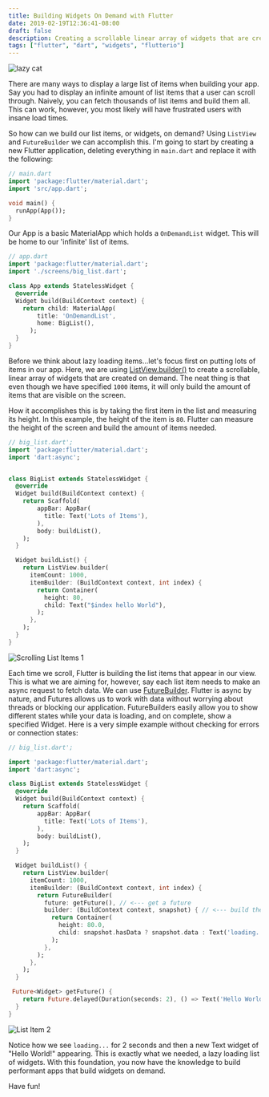 ```yaml
---
title: Building Widgets On Demand with Flutter
date: 2019-02-19T12:36:41-08:00
draft: false
description: Creating a scrollable linear array of widgets that are created on demand is easy with Flutter. While laying out the list, visible children's elements, states and render objects will be created lazily based on the widget's position
tags: ["flutter", "dart", "widgets", "flutterio"]
---
```


![lazy cat](https://thepracticaldev.s3.amazonaws.com/i/1v01weepczjqzeh0cdrf.jpg)

There are many ways to display a large list of items when building your app. Say you had to display an infinite amount of list items that a user can scroll through. Naively, you can fetch thousands of list items and build them all. This can work, however, you most likely will have frustrated users with insane load times.

So how can we build our list items, or widgets, on demand? Using `ListView` and `FutureBuilder` we can accomplish this. I'm going to start by creating a new Flutter application, deleting everything in `main.dart` and replace it with the following:

```dart
// main.dart
import 'package:flutter/material.dart';
import 'src/app.dart';

void main() {
  runApp(App());
}
```

Our App is a basic MaterialApp which holds a `OnDemandList` widget. This will be home to our 'infinite' list of items.

```dart
// app.dart
import 'package:flutter/material.dart';
import './screens/big_list.dart';

class App extends StatelessWidget {
  @override
  Widget build(BuildContext context) {
    return child: MaterialApp(
        title: 'OnDemandList',
        home: BigList(),
      );
  }
}
```

Before we think about lazy loading items...let's focus first on putting lots of items in our app. Here, we are using [ListView.builder()](https://docs.flutter.io/flutter/widgets/ListView/ListView.builder.html) to create a scrollable, linear array of widgets that are created on demand. The neat thing is that even though we have specified `1000` items, it will only build the amount of items that are visible on the screen.

How it accomplishes this is by taking the first item in the list and measuring its height. In this example, the height of the item is `80`. Flutter can measure the height of the screen and build the amount of items needed.

```dart
// big_list.dart';
import 'package:flutter/material.dart';
import 'dart:async';


class BigList extends StatelessWidget {
  @override
  Widget build(BuildContext context) {
    return Scaffold(
        appBar: AppBar(
          title: Text('Lots of Items'),
        ),
        body: buildList(),
    );
  }

  Widget buildList() {
    return ListView.builder(
      itemCount: 1000,
      itemBuilder: (BuildContext context, int index) {
        return Container(
          height: 80,
          child: Text("$index hello World"),
        );
      },
    );
  }
}

```

![Scrolling List Items 1](https://thepracticaldev.s3.amazonaws.com/i/65bjygtl3kho2nzrkeox.gif)

Each time we scroll, Flutter is building the list items that appear in our view. This is what we are aiming for, however, say each list item needs to make an async request to fetch data. We can use [FutureBuilder](https://docs.flutter.io/flutter/widgets/FutureBuilder-class.html). Flutter is async by nature, and Futures allows us to work with data without worrying about threads or blocking our application. FutureBuilders easily allow you to show different states while your data is loading, and on complete, show a specified Widget. Here is a very simple example without checking for errors or connection states:

```dart
// big_list.dart';

import 'package:flutter/material.dart';
import 'dart:async';

class BigList extends StatelessWidget {
  @override
  Widget build(BuildContext context) {
    return Scaffold(
        appBar: AppBar(
          title: Text('Lots of Items'),
        ),
        body: buildList(),
    );
  }

  Widget buildList() {
    return ListView.builder(
      itemCount: 1000,
      itemBuilder: (BuildContext context, int index) {
        return FutureBuilder(
          future: getFuture(), // <--- get a future
          builder: (BuildContext context, snapshot) { // <--- build the things.
            return Container(
              height: 80.0,
              child: snapshot.hasData ? snapshot.data : Text('loading..'),
            );
          },
        );
      },
    );
  }

 Future<Widget> getFuture() {
    return Future.delayed(Duration(seconds: 2), () => Text('Hello World!'));
  }
}
```

![List Item 2](https://thepracticaldev.s3.amazonaws.com/i/ujxp4sci5iulopm3cub8.gif)

Notice how we see `loading...` for 2 seconds and then a new Text widget of "Hello World!" appearing. This is exactly what we needed, a lazy loading list of widgets. With this foundation, you now have the knowledge to build performant apps that build widgets on demand.

Have fun!

